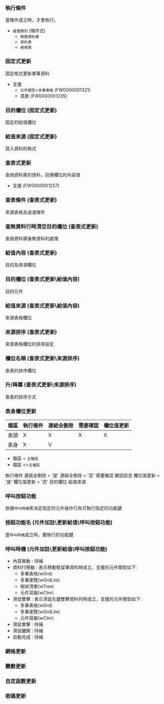 ### <div id="logical">執行條件</div>

當條件成立時，才會執行。

* `處理類別` <path>(條件式)</path>
    * `無關資料庫`
    * `資料表`
    * `檢視表`

### <div id="fixedup">固定式更新</div>

固定格式更新單筆資料
* 支援 
    * `元件類型`=`多筆表格` <ic>(FW0000001321)</ic>
    * 其餘 <ic>(FW0000001235)</ic>

### <div id="fixedup_fld">目的欄位 <path>(固定式更新)</path></div>

固定的給值欄位

### <div id="fixedup_src">給值來源 <path>(固定式更新)</path></div>

寫入資料的格式

### <div id="queryup">查表式更新</div>

查詢資料庫的資料，回傳欄位的內容值

* 支援 <ic>(FW0000001257)</ic>

### <div id="queryup_tbl">查表條件 <path>(查表式更新)</path></div>

來源表格及過濾條件

### <div id="queryup_clear">查無資料行時清空目的欄位 <path>(查表式更新)</path></div>

查詢資料庫後無資料的處理

### <div id="queryup_fld">給值內容 <path>(查表式更新)</path></div>

目的及來源欄位

### <div id="queryup_fld_pur">目的欄位 <path>(查表式更新\給值內容)</path></div>

目的元件

### <div id="queryup_fld_src">給值來源 <path>(查表式更新\給值內容)</path></div>

來源表格欄位

### <div id="queryup_order">來源排序 <path>(查表式更新)</path></div>

來源表格欄位的排序設定

### <div id="queryup_order">欄位名稱 <path>(查表式更新\來源排序)</path></div>

查表的排序欄位

### <div id="queryup_order">升/降冪 <path>(查表式更新\來源排序)</path></div>

查表的排序方式

### <div id="bodyup">表身欄位更新</div>

|檔區|執行條件|連結全刪除|需要確認|欄位值更新|
|--|--|--|--|--|
|表頭|X|X|X|X|
|表身|X|V|

* 檔區 = `主檔區`
* 檔區 <>`主檔區`

執行條件
連結全刪除 = '是'
連結全刪除 = '否'
需要確認
確認訊息
欄位值更新 = '是'
欄位值更新 = '否'
目的欄位
給值來源

### <div id="btnup">呼叫按鈕功能</div>
依據`呼叫時機`來決定指定的元件操作行為可執行指定的功能鍵

### <div id="btnup_funkey">按鈕功能名 <path>(元件加註\更新給值\呼叫按鈕功能)</path></div>
當`呼叫時機`成立時，要執行的功能鍵

### <div id="btnup_time">呼叫時機 <path>(元件加註\更新給值\呼叫按鈕功能)</path></div>
* 內容異動 : 待補
* 資料行移動 : 表示移動駐留筆資料時成立，支援的元件類型如下:
    * 多筆表格(wGrd)
    * 多筆瀏覽(wGrdLite)
    * 樹狀清單(wTree)
    * 元件容器(wCtnr)
* 滑鼠雙擊 : 表示滑鼠左鍵雙擊資料列時成立，支援的元件類型如下:
    * 多筆表格(wGrd)
    * 多筆瀏覽(wGrdLite)
    * 元件容器(wCtnr)
* 滑鼠單擊 : 待補
* 滑鼠離開 : 待補
* 自動完成 : 待補

### <div id="multipleup">網格更新</div>

### <div id="variableup">變數更新</div>

### <div id="customup">自定函數更新</div>

### <div id="passwordup">密碼更新</div>